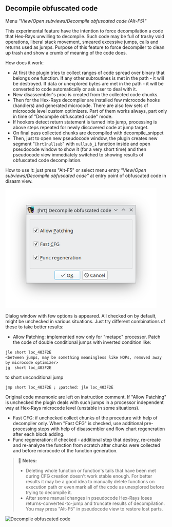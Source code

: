 ## Decompile obfuscated code
Menu *"View/Open subviews/Decompile obfuscated code (Alt-F5)"*

This experimental feature have the intention to force decompilation a code that Hex-Rays unwilling to decompile. Such code may be full of trashy void operations, liberal stack movement, smeared excessive jumps, calls and returns  used as jumps. Purpose of this feature to force decompiler to clean up trash and show a crumb of meaning of the code does.

How does it work:
 - At first the plugin tries to collect ranges of code spread over binary that belongs one function. If any other subroutines is met in the path - it will be destroyed. If data or unexplored bytes are met in the path - it will be converted to code automatically or ask user to deal with it.
 - New disassembler's proc is created from the collected code chunks.
 - Then for the Hex-Rays decompiler are installed few microcode hooks (handlers) and generated microcode. There are also few sets of microcode level custom optimizers. Part of them works always, part only in time of "Decompile obfuscated code" mode.
 - If hookers detect return statement is turned into jump, processing is above steps repeated for newly discovered code at jump target.
 - On final pass collected chunks are decompiled with decompile_snippet
 - Then, just to open new pseudocode window, the plugin creates new segment "`[hrt]nullsub`" with `nullsub_1` function inside and open pseudocode window to show it (for a very short time) and then pseudocode view immediately switched to showing results of obfuscated code decompilation.
 
How to use it: just press "Alt-F5" or select menu entry *"View/Open subviews/Decompile obfuscated code"* at entry point of obfuscated code in disasm view.

![Decompile obfuscated code modes](deob-dlg.png)

Dialog window with few options is appeared. All checked on by default, might be unchecked in various situations. Just try different combinations of these to take better results:
 - Allow Patching: implemented now only for "metapc" processor. Patch the code of double conditional jumps with inverted condition like:
```
jle short loc_403F2E
<between jumps, may be something meaningless like NOPs, removed away by microcode optimizer>
jg  short loc_403F2E
```
to short unconditional jump
```
jmp short loc_403F2E ; ;patched: jle loc_403F2E
```
Original code mnemonic are left on instruction comment. If "Allow Patching" is unchecked the plugin deals with such jumps in a processor independent way at Hex-Rays microcode level (unstable in some situations).
 - Fast CFG: if unchecked collect chunks of the procedure with help of decompiler only. When "Fast CFG" is checked, use additional pre-processing steps with help of disassembler and flow chart regeneration after each block adding.
 - Func regeneration: if checked - additional step that destroy, re-create and re-analyze the function from scratch after chunks were collected and before microcode of the function generation.

>📝 **Notes:** 
> - Deleting whole function or function's tails that have been met during CFG creation doesn't work stable enough. For better results it may be a good idea to manually delete functions on execution path or even mark all of the code as unexplored before trying to decompile it.
> - After some manual changes in pseudocode Hex-Rays loses returns-converted-to-jump and truncate results of decompilation. You may press "Alt-F5" in pseudocode view to restore lost parts.

![Decompile obfuscated code](deob.gif)
